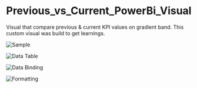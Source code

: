 # Previous_vs_Current_PowerBi_Visual
Visual that compare previous &amp; current KPI values on gradient band. This custom visual was build to get learnings.

![Sample](https://user-images.githubusercontent.com/902578/132976634-3ca6044f-7d1b-4ce9-a1df-9e166eaef960.png)

![Data Table](https://user-images.githubusercontent.com/902578/132976798-a46b164b-5e1f-4a26-aaa8-c328fe215827.png)

![Data Binding](https://user-images.githubusercontent.com/902578/132976698-2375828e-36bc-48c5-be78-6ddb9867207c.png)

![Formatting](https://user-images.githubusercontent.com/902578/132976738-4da26139-dd4a-4ce3-880b-c1132e91668a.png)

